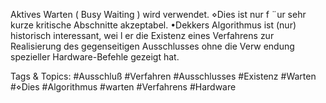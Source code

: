 Aktives Warten ( Busy Waiting ) wird verwendet.
⋄Dies ist nur f ¨ur sehr kurze kritische Abschnitte akzeptabel.
•Dekkers Algorithmus ist (nur) historisch interessant, wei l er die Existenz eines Verfahrens zur
Realisierung des gegenseitigen Ausschlusses ohne die Verw endung spezieller Hardware-Befehle
gezeigt hat.

   Tags & Topics:
   #Ausschluß
   #Verfahren
   #Ausschlusses
   #Existenz
   #Warten
   #⋄Dies
   #Algorithmus
   #warten
   #Verfahrens
   #Hardware